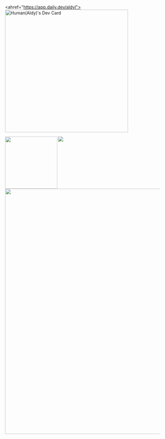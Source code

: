 <ahref="https://app.daily.dev/aldyl"><img src="https://api.daily.dev/devcards/0977547efeea41d7a8dc56b8c6a57e4a.png?r=exo" width="400" alt="Human(Aldy)'s Dev Card"/></a>

<div>
  <img height="170" align="left" src="https://github-readme-stats.vercel.app/api?username=aldyl&count_private=true&include_all_commits=true" />
  <img src="https://github-readme-stats.vercel.app/api/top-langs/?username=aldyl&layout=compact" />
</div>

<div><img width=800 src="https://github-profile-trophy.vercel.app/?username=aldyl&column=8&theme=gruvbox&no-frame=true"/></div>






<!--
**aldyl/aldyl** is a ✨ _special_ ✨ repository because its `README.md` (this file) appears on your GitHub profile.

Here are some ideas to get you started:

- 🔭 I’m currently working on ...
- 🌱 I’m currently learning ...
- 👯 I’m looking to collaborate on ...
- 🤔 I’m looking for help with ...
- 💬 Ask me about ...
- 📫 How to reach me: ...
- 😄 Pronouns: ...
- ⚡ Fun fact: ...
-->
